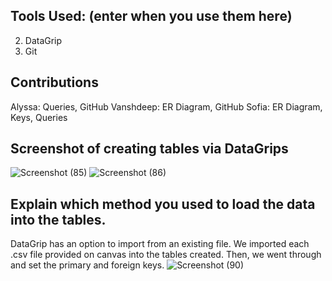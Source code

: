 ## Tools Used: (enter when you use them here)
2. DataGrip
3. Git

## Contributions
Alyssa: Queries, GitHub
Vanshdeep: ER Diagram, GitHub
Sofia: ER Diagram, Keys, Queries

## Screenshot of creating tables via DataGrips
![Screenshot (85)](https://user-images.githubusercontent.com/81663980/194943354-bc607c10-a13e-4dae-b76d-685e54593955.png)
![Screenshot (86)](https://user-images.githubusercontent.com/81663980/194943366-50d580da-ed87-4147-9ada-b9c350ec79b2.png)


 ## Explain which method you used to load the data into the tables.
 DataGrip has an option to import from an existing file. We imported each .csv file provided on canvas into the tables created. Then, we went through and set the primary and foreign keys.
 ![Screenshot (90)](https://user-images.githubusercontent.com/81663980/194987114-848bbc60-6948-4943-8b5a-56ba270fa179.png)

 

